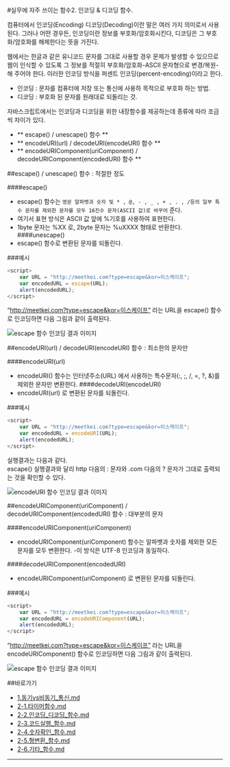 #실무에 자주 쓰이는 함수2. 인코딩 & 디코딩 함수.

컴퓨터에서 인코딩(Encoding) 디코딩(Decoding)이란 말은 여러 가지 의미로서 사용된다.
그러나 어떤 경우든, 인코딩이란 정보를 부호화/암호화시킨다, 디코딩은 그 부호화/암호화를 해제한다는 뜻을 가진다.

웹에서는 한글과 같은 유니코드 문자를 그대로 사용할 경우 문제가 발생할 수 있으므로 웹이 인식할 수 있도록 그 정보를 적절히 부호화/암호화-ASCII 문자형으로 변경/복원-해 주어야 한다. 이러한 인코딩 방식을 퍼센트 인코딩(percent-encoding)이라고 한다.

- 인코딩 : 문자를 컴퓨터에 저장 또는 통신에 사용하 목적으로 부호화 하는 방법.
- 디코딩 : 부호화 된 문자를 원래대로 되돌리는 것.

자바스크립트에서는 인코딩과 디코딩을 위한 내장함수를 제공하는데 종류에 따라 조금씩 차이가 있다.

* ** escape() / unescape() 함수 **
* ** encodeURI(url) / decodeURI(encodeURI) 함수 **
* ** encodeURIComponent(uriComponent) / decodeURIComponent(encodedURI) 함수 **

##escape() / unescape() 함수 : 적절한 정도

####escape()
- escape() 함수는 `영문 알파벳과 숫자 및 * , @, - , _ , + , . , /등의 일부 특수 문자를 제외한 문자를 모두 16진수 문자(ASCII 값)로 바꾸어` 준다.
- 여기서 표현 방식은 ASCII 값 앞에 %기호를 사용하여 표현한다.
- 1byte 문자는 %XX 로, 2byte 문자는 %uXXXX 형태로 반환한다.
####unescape()
- escape() 함수로 변환된 문자를 되돌린다.

###예시

```javascript
<script>
	var URL = "http://meetkei.com?type=escape&kor=이스케이프";
	var encodedURL = escape(URL);
	alert(encodedURL);
</script>
```
“http://meetkei.com?type=escape&kor=이스케이프” 라는 URL을 escape() 함수로 인코딩하면 다음 그림과 같이 출력된다.

![escape 함수 인코딩 결과 이미지](../../../Javascript/images/02_img01_lims.png)


##encodeURI(url) / decodeURI(encodeURI) 함수 : 최소한의 문자만

####encodeURI(url)
- encodeURI() 함수는 인터넷주소(URL) 에서 사용하는 특수문자(:, ;, /, =, ?, &)를 제외한 문자만 변환한다.
####decodeURI(encodeURI)
- encodeURI(url) 로 변환된 문자를 되돌린다.

###예시

```javascript
<script>
	var URL = "http://meetkei.com?type=escape&kor=이스케이프";
	var encodedURL = encodeURI(URL);
	alert(encodedURL);
</script>
```
실행결과는 다음과 같다.<br/>
escape() 실행결과와 달리 http 다음의 : 문자와 .com 다음의 ? 문자가 그대로 출력되는 것을 확인할 수 있다.

![encodeURI 함수 인코딩 결과 이미지](../../../Javascript/images/02_img02_lims.png)


##encodeURIComponent(uriComponent) / decodeURIComponent(encodedURI) 함수 : 대부분의 문자

####encodeURIComponent(uriComponent)
- encodeURIComponent(uriComponent) 함수는 알파벳과 숫자를 제외한 모든 문자를 모두 변환한다.
-이 방식은 UTF-8 인코딩과 동일하다.

####decodeURIComponent(encodedURI)
- encodeURIComponent(uriComponent) 로 변환된 문자를 되돌린다.

###예시

```javascript
<script>
	var URL = "http://meetkei.com?type=escape&kor=이스케이프";
	var encodedURL = encodeURIComponent(URL);
	alert(encodedURL);
</script>
```
“http://meetkei.com?type=escape&kor=이스케이프” 라는 URL을 encodeURIComponent() 함수로 인코딩하면 다음 그림과 같이 출력된다.

![escape 함수 인코딩 결과 이미지](../../../Javascript/images/02_img03_lims.png)



##바로가기
* [1.동기vs비동기_통신.md](https://github.com/demun/FrontEndStudy/blob/master/document/Javascript/docs/1.%EB%8F%99%EA%B8%B0vs%EB%B9%84%EB%8F%99%EA%B8%B0_%ED%86%B5%EC%8B%A0.md)
* [2-1.타이머함수.md](https://github.com/demun/FrontEndStudy/blob/master/document/Javascript/docs/2-1.%ED%83%80%EC%9D%B4%EB%A8%B8%ED%95%A8%EC%88%98.md)
* [2-2.인코딩_디코딩_함수.md](https://github.com/demun/FrontEndStudy/blob/master/document/Javascript/docs/2-2.%EC%9D%B8%EC%BD%94%EB%94%A9_%EB%94%94%EC%BD%94%EB%94%A9_%ED%95%A8%EC%88%98.md)
* [2-3.코드실행_함수.md](https://github.com/demun/FrontEndStudy/blob/master/document/Javascript/docs/2-3.%EC%BD%94%EB%93%9C%EC%8B%A4%ED%96%89_%ED%95%A8%EC%88%98.md)
* [2-4.숫자확인_함수.md](https://github.com/demun/FrontEndStudy/blob/master/document/Javascript/docs/2-4.%EC%88%AB%EC%9E%90%ED%99%95%EC%9D%B8_%ED%95%A8%EC%88%98.md)
* [2-5.형변환_함수.md](https://github.com/demun/FrontEndStudy/blob/master/document/Javascript/docs/2-5.%ED%98%95%EB%B3%80%ED%99%98_%ED%95%A8%EC%88%98.md)
* [2-6.기타_함수.md](https://github.com/demun/FrontEndStudy/blob/master/document/Javascript/docs/2-6.%EA%B8%B0%ED%83%80_%ED%95%A8%EC%88%98.md)

----
